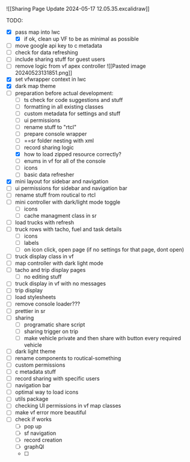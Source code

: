 ![[Sharing Page Update 2024-05-17 12.05.35.excalidraw]]

TODO:
- [x] pass map into lwc
	- [x] if ok, clean up VF to be as minimal as possible
- [ ] move google api key to c metadata
- [ ] check for data refreshing
- [ ] include sharing stuff for guest users
- [ ] remove logic from vf apex controller
![[Pasted image 20240523131851.png]]
- [x] set vfwrapper context in lwc
- [x] dark map theme
- [ ] preparation before actual development:
	- [ ] ts check for code suggestions and stuff
	- [ ] formatting in all existing classes
	- [ ] custom metadata for settings and stuff
	- [ ] ui permissions
	- [ ] rename stuff to "rtcl"
	- [ ] prepare console wrapper
	- [ ] ==sr folder nesting with xml
	- [ ] record sharing logic
	- [x] how to load zipped resource correctly?
	- [ ] enums in vf for all of the console
	- [ ] icons
	- [ ] basic data refresher
- [x] mini layout for sidebar and navigation
- [ ] ui permissions for sidebar and navigation bar
- [ ] rename stuff from routical to rtcl
- [ ] mini controller with dark/light mode toggle
	- [ ] icons
	- [ ] cache managment class in sr
- [ ] load trucks with refresh
- [ ] truck rows with tacho, fuel and task details 
	- [ ] icons 
	- [ ] labels
	- [ ] on icon click, open page (if no settings for that page, dont open)
- [ ] truck display class in vf
- [ ] map controller with dark light mode
- [ ] tacho and trip display pages
	- [ ] no editing stuff
- [ ] truck display in vf with no messages
- [ ] trip display
- [ ] load stylesheets
- [ ] remove console loader???
- [ ] prettier in sr
- [ ] sharing
	- [ ] programatic share script
	- [ ] sharing trigger on trip
	- [ ] make vehicle private and then share with button every required vehicle
- [ ] dark light theme
- [ ] rename components to routical-something
- [ ] custom permissions
- [ ] c metadata stuff
- [ ] record sharing with specific users
- [ ] navigation bar
- [ ] optimal way to load icons
- [ ] utils package
- [ ] checking UI permissions in vf map classes
- [ ] make vf error more beautiful
- [ ] check if works
	- [ ] pop up
	- [ ] sf navigation
	- [ ] record creation 
	- [ ] graphQl
	- [ ] 

